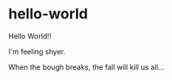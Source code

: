 # hello-world
Hello World!!


I'm feeling shyer.



When the bough breaks, the fall will kill us all...